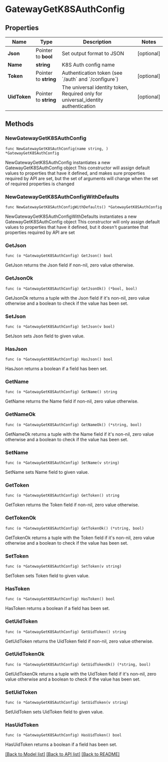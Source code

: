 # GatewayGetK8SAuthConfig

## Properties

Name | Type | Description | Notes
------------ | ------------- | ------------- | -------------
**Json** | Pointer to **bool** | Set output format to JSON | [optional] 
**Name** | **string** | K8S Auth config name | 
**Token** | Pointer to **string** | Authentication token (see &#x60;/auth&#x60; and &#x60;/configure&#x60;) | [optional] 
**UidToken** | Pointer to **string** | The universal identity token, Required only for universal_identity authentication | [optional] 

## Methods

### NewGatewayGetK8SAuthConfig

`func NewGatewayGetK8SAuthConfig(name string, ) *GatewayGetK8SAuthConfig`

NewGatewayGetK8SAuthConfig instantiates a new GatewayGetK8SAuthConfig object
This constructor will assign default values to properties that have it defined,
and makes sure properties required by API are set, but the set of arguments
will change when the set of required properties is changed

### NewGatewayGetK8SAuthConfigWithDefaults

`func NewGatewayGetK8SAuthConfigWithDefaults() *GatewayGetK8SAuthConfig`

NewGatewayGetK8SAuthConfigWithDefaults instantiates a new GatewayGetK8SAuthConfig object
This constructor will only assign default values to properties that have it defined,
but it doesn't guarantee that properties required by API are set

### GetJson

`func (o *GatewayGetK8SAuthConfig) GetJson() bool`

GetJson returns the Json field if non-nil, zero value otherwise.

### GetJsonOk

`func (o *GatewayGetK8SAuthConfig) GetJsonOk() (*bool, bool)`

GetJsonOk returns a tuple with the Json field if it's non-nil, zero value otherwise
and a boolean to check if the value has been set.

### SetJson

`func (o *GatewayGetK8SAuthConfig) SetJson(v bool)`

SetJson sets Json field to given value.

### HasJson

`func (o *GatewayGetK8SAuthConfig) HasJson() bool`

HasJson returns a boolean if a field has been set.

### GetName

`func (o *GatewayGetK8SAuthConfig) GetName() string`

GetName returns the Name field if non-nil, zero value otherwise.

### GetNameOk

`func (o *GatewayGetK8SAuthConfig) GetNameOk() (*string, bool)`

GetNameOk returns a tuple with the Name field if it's non-nil, zero value otherwise
and a boolean to check if the value has been set.

### SetName

`func (o *GatewayGetK8SAuthConfig) SetName(v string)`

SetName sets Name field to given value.


### GetToken

`func (o *GatewayGetK8SAuthConfig) GetToken() string`

GetToken returns the Token field if non-nil, zero value otherwise.

### GetTokenOk

`func (o *GatewayGetK8SAuthConfig) GetTokenOk() (*string, bool)`

GetTokenOk returns a tuple with the Token field if it's non-nil, zero value otherwise
and a boolean to check if the value has been set.

### SetToken

`func (o *GatewayGetK8SAuthConfig) SetToken(v string)`

SetToken sets Token field to given value.

### HasToken

`func (o *GatewayGetK8SAuthConfig) HasToken() bool`

HasToken returns a boolean if a field has been set.

### GetUidToken

`func (o *GatewayGetK8SAuthConfig) GetUidToken() string`

GetUidToken returns the UidToken field if non-nil, zero value otherwise.

### GetUidTokenOk

`func (o *GatewayGetK8SAuthConfig) GetUidTokenOk() (*string, bool)`

GetUidTokenOk returns a tuple with the UidToken field if it's non-nil, zero value otherwise
and a boolean to check if the value has been set.

### SetUidToken

`func (o *GatewayGetK8SAuthConfig) SetUidToken(v string)`

SetUidToken sets UidToken field to given value.

### HasUidToken

`func (o *GatewayGetK8SAuthConfig) HasUidToken() bool`

HasUidToken returns a boolean if a field has been set.


[[Back to Model list]](../README.md#documentation-for-models) [[Back to API list]](../README.md#documentation-for-api-endpoints) [[Back to README]](../README.md)


